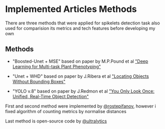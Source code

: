# Implemented Articles Methods 

There are three methods that were applied for spikelets detection task also used for comparision its metrics and tech features before developing my own

## Methods

- "Boosted-Unet + MSE" based on paper by M.P.Pound et al ["Deep Learning for Multi-task Plant Phenotyping"](https://openaccess.thecvf.com/content_ICCV_2017_workshops/papers/w29/Pound_Deep_Learning_for_ICCV_2017_paper.pdf)

- "Unet + WHD" based on paper by J.Ribera et al ["Locating Objects Without Bounding Boxes"](https://arxiv.org/pdf/1806.07564.pdf)

- "YOLO v.8" based on paper by J.Redmon et al ["You Only Look Once: Unified, Real-Time Object Detection"](https://arxiv.org/pdf/1506.02640v5.pdf)

First and second method were implemented by [@rostepifanov](https://github.com/rostepifanov), however i fixed algorithm of counting metrics by normalise distances

Last method is open-source code by [@ultralytics](https://github.com/ultralytics)